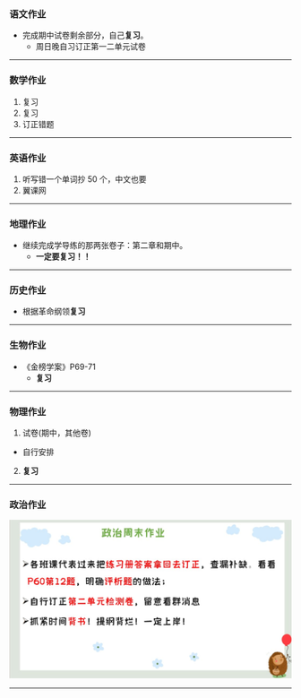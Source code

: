 ### 语文作业

- 完成期中试卷剩余部分，自己**复习**。
  - 周日晚自习订正第一二单元试卷

---

### 数学作业

1. 复习
2. 复习
3. 订正错题

---

### 英语作业

1. 听写错一个单词抄 50 个，中文也要
2. 翼课网

---

### 地理作业

- 继续完成学导练的那两张卷子：第二章和期中。
  - **一定要复习！！**

---

### 历史作业

- 根据革命纲领**复习**

---

### 生物作业

- 《金榜学案》P69-71
  - **复习**

---

### 物理作业

1. 试卷(期中，其他卷)

- 自行安排

2. **复习**

---

### 政治作业

![hw](/hw_G8S1/_images/9p.jpg)

---
